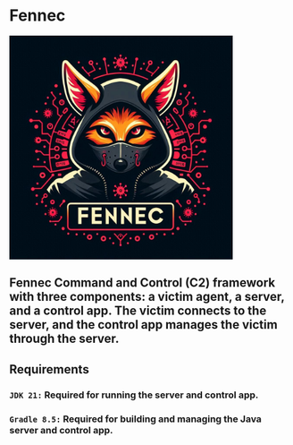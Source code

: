 # Fennec

<img src="logo.jpeg" width=400px align='center'>

## Fennec Command and Control (C2) framework with three components: a victim agent, a server, and a control app. The victim connects to the server, and the control app manages the victim through the server.

## Requirements

### `JDK 21:` Required for running the server and control app.

### `Gradle 8.5:` Required for building and managing the Java server and control app.
